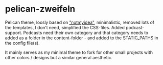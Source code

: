 # pelican-zweifeln

Pelican theme, loosly based on ["notmyidea"](https://github.com/getpelican/pelican/tree/main/pelican/themes/notmyidea), minimalistic, removed lots of the templates, I don't need, simplified the CSS-files.
Added podcast-support. Podcasts need their own category and that category needs to added as a folder in the content-folder - and added to the STATIC_PATHS in the config file(s).

It mainly serves as my minimal theme to fork for other small projects with other colors / designs but a similar general aesthetic.
